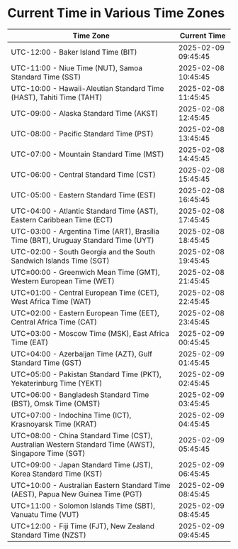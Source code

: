 # Current Time in Various Time Zones

| Time Zone | Current Time |
|-----------|--------------|
| UTC-12:00 - Baker Island Time (BIT) | 2025-02-09 09:45:45 |
| UTC-11:00 - Niue Time (NUT), Samoa Standard Time (SST) | 2025-02-08 10:45:45 |
| UTC-10:00 - Hawaii-Aleutian Standard Time (HAST), Tahiti Time (TAHT) | 2025-02-08 11:45:45 |
| UTC-09:00 - Alaska Standard Time (AKST) | 2025-02-08 12:45:45 |
| UTC-08:00 - Pacific Standard Time (PST) | 2025-02-08 13:45:45 |
| UTC-07:00 - Mountain Standard Time (MST) | 2025-02-08 14:45:45 |
| UTC-06:00 - Central Standard Time (CST) | 2025-02-08 15:45:45 |
| UTC-05:00 - Eastern Standard Time (EST) | 2025-02-08 16:45:45 |
| UTC-04:00 - Atlantic Standard Time (AST), Eastern Caribbean Time (ECT) | 2025-02-08 17:45:45 |
| UTC-03:00 - Argentina Time (ART), Brasília Time (BRT), Uruguay Standard Time (UYT) | 2025-02-08 18:45:45 |
| UTC-02:00 - South Georgia and the South Sandwich Islands Time (SGT) | 2025-02-08 19:45:45 |
| UTC±00:00 - Greenwich Mean Time (GMT), Western European Time (WET) | 2025-02-08 21:45:45 |
| UTC+01:00 - Central European Time (CET), West Africa Time (WAT) | 2025-02-08 22:45:45 |
| UTC+02:00 - Eastern European Time (EET), Central Africa Time (CAT) | 2025-02-08 23:45:45 |
| UTC+03:00 - Moscow Time (MSK), East Africa Time (EAT) | 2025-02-09 00:45:45 |
| UTC+04:00 - Azerbaijan Time (AZT), Gulf Standard Time (GST) | 2025-02-09 01:45:45 |
| UTC+05:00 - Pakistan Standard Time (PKT), Yekaterinburg Time (YEKT) | 2025-02-09 02:45:45 |
| UTC+06:00 - Bangladesh Standard Time (BST), Omsk Time (OMST) | 2025-02-09 03:45:45 |
| UTC+07:00 - Indochina Time (ICT), Krasnoyarsk Time (KRAT) | 2025-02-09 04:45:45 |
| UTC+08:00 - China Standard Time (CST), Australian Western Standard Time (AWST), Singapore Time (SGT) | 2025-02-09 05:45:45 |
| UTC+09:00 - Japan Standard Time (JST), Korea Standard Time (KST) | 2025-02-09 06:45:45 |
| UTC+10:00 - Australian Eastern Standard Time (AEST), Papua New Guinea Time (PGT) | 2025-02-09 08:45:45 |
| UTC+11:00 - Solomon Islands Time (SBT), Vanuatu Time (VUT) | 2025-02-09 08:45:45 |
| UTC+12:00 - Fiji Time (FJT), New Zealand Standard Time (NZST) | 2025-02-09 09:45:45 |
